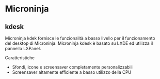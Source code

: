 # Microninja
## kdesk

Microninja kdek fornisce le funzionalità a basso livello per il funzionamento del desktop di Microninja.
Microninja kdesk è basato  su LXDE ed utilizza il pannello LXPanel. 

Caratteristiche
-   Sfondi, icone e  screensaver completamente personalizzabili 
-   Screensaver altamente efficiente a basso utilizzo della  CPU
